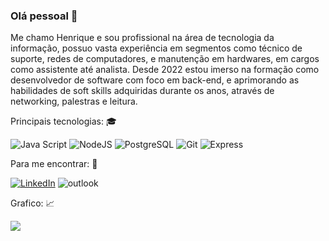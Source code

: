 ### Olá pessoal 👋

Me chamo Henrique e sou profissional na área de tecnologia da informação, possuo vasta experiência em segmentos como técnico de suporte, redes de computadores, e manutenção em hardwares, em cargos como assistente até analista. 
Desde 2022 estou imerso na formação como desenvolvedor de software com foco em back-end, e aprimorando as habilidades de soft skills adquiridas durante os anos, através de networking, palestras e leitura.

Principais tecnologias: 🎓

![Java Script](https://img.shields.io/badge/JavaScript-F7DF1E?style=for-the-badge&logo=javascript&logoColor=black)
![NodeJS](https://img.shields.io/badge/Node.js-43853D?style=for-the-badge&logo=node.js&logoColor=white)
![PostgreSQL](https://img.shields.io/badge/PostgreSQL-316192?style=for-the-badge&logo=postgresql&logoColor=white)
![Git](https://img.shields.io/badge/Git-E34F26?style=for-the-badge&logo=git&logoColor=white)
![Express](https://img.shields.io/badge/Express.js-404D59?style=for-the-badge)


Para me encontrar: 🔎 

[![LinkedIn](https://img.shields.io/badge/LinkedIn-0077B5?style=for-the-badge&logo=linkedin&logoColor=white)](https://www.linkedin.com/in/henriquetex/)
![outlook](https://img.shields.io/badge/Microsoft_Outlook-0078D4?style=for-the-badge&logo=microsoft-outlook&logoColor=white)

Grafico: 📈

<a href="henry-Tex">
  <img align="center" src="https://github-readme-stats.vercel.app/api?username=henry-Tex&show_icons=true&theme=gruvbox" />
</a>
